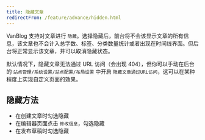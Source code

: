 ```yaml
---
title: 隐藏文章
redirectFrom: /feature/advance/hidden.html
---
```


VanBlog 支持对文章进行 `隐藏`。选择隐藏后，前台将不会该显示文章的所有信息，该文章也不会计入总字数、标签、分类数量统计或者出现在时间线界面。但后台将正常显示该文章，并可以取消隐藏状态。

默认情况下，隐藏文章无法通过 URL 访问（会出现 404），但你可以手动在后台的 `站点管理/系统设置/站点配置/布局设置` 中开启 `隐藏文章通过URL访问`，这可以在某种程度上实现自定义页面的效果。

## 隐藏方法

- 在创建文章时勾选隐藏
- 在编辑器页面点击 `修改信息`，勾选隐藏
- 在发布草稿时勾选隐藏
